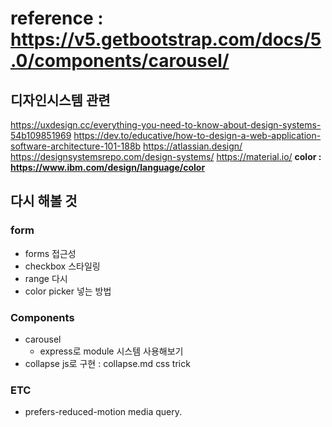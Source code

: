 # reference : https://v5.getbootstrap.com/docs/5.0/components/carousel/

## 디자인시스템 관련
https://uxdesign.cc/everything-you-need-to-know-about-design-systems-54b109851969
https://dev.to/educative/how-to-design-a-web-application-software-architecture-101-188b
https://atlassian.design/
https://designsystemsrepo.com/design-systems/
https://material.io/
**color : https://www.ibm.com/design/language/color**

## 다시 해볼 것

### form

- forms 접근성
- checkbox 스타일링
- range 다시
- color picker 넣는 방법

### Components

- carousel 
  - express로 module 시스템 사용해보기
- collapse js로 구현 : collapse.md css trick

### ETC
- prefers-reduced-motion media query.

